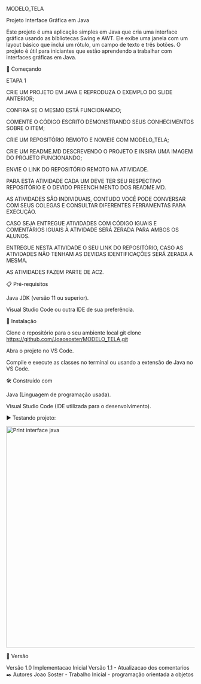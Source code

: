 MODELO_TELA

Projeto Interface Gráfica em Java

Este projeto é uma aplicação simples em Java que cria uma interface gráfica usando as bibliotecas Swing e AWT. Ele exibe uma janela com um layout básico que inclui um rótulo, um campo de texto e três botões. O projeto é útil para iniciantes que estão aprendendo a trabalhar com interfaces gráficas em Java.

🚀 Começando

ETAPA 1

CRIE UM PROJETO EM JAVA E REPRODUZA O EXEMPLO DO SLIDE ANTERIOR;

CONFIRA SE O MESMO ESTÁ FUNCIONANDO;

COMENTE O CÓDIGO ESCRITO DEMONSTRANDO SEUS CONHECIMENTOS SOBRE O ITEM;

CRIE UM REPOSITÓRIO REMOTO E NOMEIE COM MODELO_TELA;

CRIE UM README.MD DESCREVENDO O PROJETO E INSIRA UMA IMAGEM DO PROJETO FUNCIONANDO;

ENVIE O LINK DO REPOSITÓRIO REMOTO NA ATIVIDADE.

PARA ESTA ATIVIDADE CADA UM DEVE TER SEU RESPECTIVO REPOSITÓRIO E O DEVIDO PREENCHIMENTO DOS README.MD.

AS ATIVIDADES SÃO INDIVIDUAIS, CONTUDO VOCÊ PODE CONVERSAR COM SEUS COLEGAS E CONSULTAR DIFERENTES FERRAMENTAS PARA EXECUÇÃO.

CASO SEJA ENTREGUE ATIVIDADES COM CÓDIGO IGUAIS E COMENTÁRIOS IGUAIS À ATIVIDADE SERÁ ZERADA PARA AMBOS OS ALUNOS.

ENTREGUE NESTA ATIVIDADE O SEU LINK DO REPOSITÓRIO, CASO AS ATIVIDADES NÃO TENHAM AS DEVIDAS IDENTIFICAÇÕES SERÁ ZERADA A MESMA.

AS ATIVIDADES FAZEM PARTE DE AC2.

📋 Pré-requisitos

Java JDK (versão 11 ou superior).

Visual Studio Code ou outra IDE de sua preferência.

🔧 Instalação

Clone o repositório para o seu ambiente local git clone https://github.com/Joaososter/MODELO_TELA.git

Abra o projeto no VS Code.

Compile e execute as classes no terminal ou usando a extensão de Java no VS Code.

🛠️ Construído com

Java (Linguagem de programação usada).

Visual Studio Code (IDE utilizada para o desenvolvimento).

▶️ Testando projeto:

<img width="591" alt="Print interface java " src="https://github.com/user-attachments/assets/15a4a15e-24c8-4cd7-97fa-dd5e17ce10d3">


📌 Versão

Versão 1.0 Implementacao Inicial
Versão 1.1 - Atualizacao dos comentarios
✒️ Autores Joao Soster - Trabalho Inicial - programação orientada a objetos

